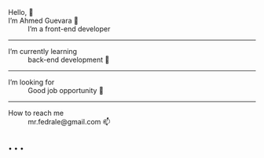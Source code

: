  <dl>
    <dt>Hello, 👋</dt>
    <dt>I’m Ahmed Guevara 👀</dd>
    <dd> I’m a front-end developer</dd>
    </dl>
<hr>
<dl>
    <dt>I’m currently learning</dt>
    <dd>back-end development 🌱</dd>
    </dl>
    <hr>
    <dl>
    <dt>I’m looking for</dt>
    <dd>Good job opportunity 💞️</dd>
    </dl>
    <hr>
    <dl>
    <dt>How to reach me</dt>
    <dd>mr.fedrale@gmail.com 📫</dd>
    </dl>
   
<br>
<span>&#8226;</span>
<span>&#8226;</span>
<span>&#8226;</span>

<!---
Ahmed-Guevara/Ahmed-Guevara is a ✨ special ✨ repository because its `README.md` (this file) appears on your GitHub profile.
You can click the Preview link to take a look at your changes.
--->
